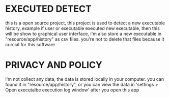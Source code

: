# **EXECUTED DETECT**
this is a open source project, this project is used to detect a new executable history, example if user or executable executed new executable, then this will be show to graphical user interface, i'm also store a new executable in "resource/app/history" as csv files. you're not to delete that files because it curcial for this software

# **PRIVACY AND POLICY**
i'm not collect any data, the data is stored locally in your computer. you can found it in "resource/app/history", or you can view the data in 'settings > Open executalbe execution log window' after you open this app